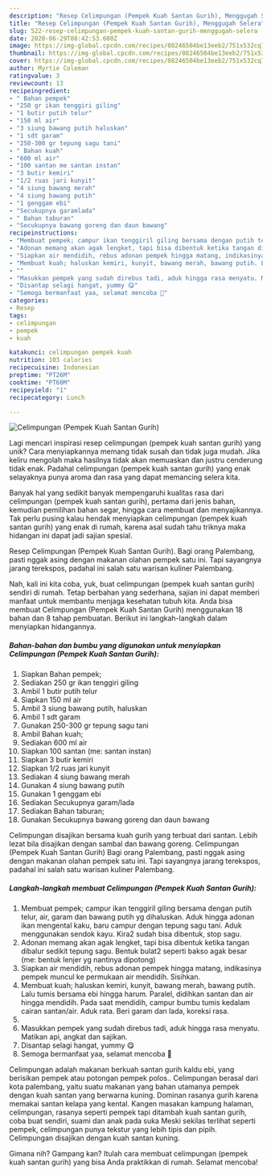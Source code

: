 ```yaml
---
description: "Resep Celimpungan (Pempek Kuah Santan Gurih), Menggugah Selera"
title: "Resep Celimpungan (Pempek Kuah Santan Gurih), Menggugah Selera"
slug: 522-resep-celimpungan-pempek-kuah-santan-gurih-menggugah-selera
date: 2020-06-29T08:42:53.600Z
image: https://img-global.cpcdn.com/recipes/08246504be13eeb2/751x532cq70/celimpungan-pempek-kuah-santan-gurih-foto-resep-utama.jpg
thumbnail: https://img-global.cpcdn.com/recipes/08246504be13eeb2/751x532cq70/celimpungan-pempek-kuah-santan-gurih-foto-resep-utama.jpg
cover: https://img-global.cpcdn.com/recipes/08246504be13eeb2/751x532cq70/celimpungan-pempek-kuah-santan-gurih-foto-resep-utama.jpg
author: Myrtie Coleman
ratingvalue: 3
reviewcount: 13
recipeingredient:
- " Bahan pempek"
- "250 gr ikan tenggiri giling"
- "1 butir putih telur"
- "150 ml air"
- "3 siung bawang putih haluskan"
- "1 sdt garam"
- "250-300 gr tepung sagu tani"
- " Bahan kuah"
- "600 ml air"
- "100 santan me santan instan"
- "3 butir kemiri"
- "1/2 ruas jari kunyit"
- "4 siung bawang merah"
- "4 siung bawang putih"
- "1 genggam ebi"
- "Secukupnya garamlada"
- " Bahan taburan"
- "Secukupnya bawang goreng dan daun bawang"
recipeinstructions:
- "Membuat pempek; campur ikan tenggiril giling bersama dengan putih telur, air, garam dan bawang putih yg dihaluskan. Aduk hingga adonan ikan mengental kaku, baru campur dengan tepung sagu tani. Aduk menggunakan sendok kayu. Kira2 sudah bisa dibentuk, stop sagu."
- "Adonan memang akan agak lengket, tapi bisa dibentuk ketika tangan dibalur sedikit tepung sagu. Bentuk bulat2 seperti bakso agak besar (me: bentuk lenjer yg nantinya dipotong)"
- "Siapkan air mendidih, rebus adonan pempek hingga matang, indikasinya pempek muncul ke permukaan air mendidih. Sisihkan."
- "Membuat kuah; haluskan kemiri, kunyit, bawang merah, bawang putih. Lalu tumis bersama ebi hingga harum. Paralel, didihkan santan dan air hingga mendidih. Pada saat mendidih, campur bumbu tumis kedalam cairan santan/air. Aduk rata. Beri garam dan lada, koreksi rasa."
- ""
- "Masukkan pempek yang sudah direbus tadi, aduk hingga rasa menyatu. Matikan api, angkat dan sajikan."
- "Disantap selagi hangat, yummy 😋"
- "Semoga bermanfaat yaa, selamat mencoba 🙂"
categories:
- Resep
tags:
- celimpungan
- pempek
- kuah

katakunci: celimpungan pempek kuah 
nutrition: 103 calories
recipecuisine: Indonesian
preptime: "PT26M"
cooktime: "PT60M"
recipeyield: "1"
recipecategory: Lunch

---
```



![Celimpungan (Pempek Kuah Santan Gurih)](https://img-global.cpcdn.com/recipes/08246504be13eeb2/751x532cq70/celimpungan-pempek-kuah-santan-gurih-foto-resep-utama.jpg)

Lagi mencari inspirasi resep celimpungan (pempek kuah santan gurih) yang unik? Cara menyiapkannya memang tidak susah dan tidak juga mudah. Jika keliru mengolah maka hasilnya tidak akan memuaskan dan justru cenderung tidak enak. Padahal celimpungan (pempek kuah santan gurih) yang enak selayaknya punya aroma dan rasa yang dapat memancing selera kita.

Banyak hal yang sedikit banyak mempengaruhi kualitas rasa dari celimpungan (pempek kuah santan gurih), pertama dari jenis bahan, kemudian pemilihan bahan segar, hingga cara membuat dan menyajikannya. Tak perlu pusing kalau hendak menyiapkan celimpungan (pempek kuah santan gurih) yang enak di rumah, karena asal sudah tahu triknya maka hidangan ini dapat jadi sajian spesial.

Resep Celimpungan (Pempek Kuah Santan Gurih). Bagi orang Palembang, pasti nggak asing dengan makanan olahan pempek satu ini. Tapi sayangnya jarang terekspos, padahal ini salah satu warisan kuliner Palembang.


Nah, kali ini kita coba, yuk, buat celimpungan (pempek kuah santan gurih) sendiri di rumah. Tetap berbahan yang sederhana, sajian ini dapat memberi manfaat untuk membantu menjaga kesehatan tubuh kita. Anda bisa membuat Celimpungan (Pempek Kuah Santan Gurih) menggunakan 18 bahan dan 8 tahap pembuatan. Berikut ini langkah-langkah dalam menyiapkan hidangannya.

<!--inarticleads1-->

##### Bahan-bahan dan bumbu yang digunakan untuk menyiapkan Celimpungan (Pempek Kuah Santan Gurih):

1. Siapkan  Bahan pempek;
1. Sediakan 250 gr ikan tenggiri giling
1. Ambil 1 butir putih telur
1. Siapkan 150 ml air
1. Ambil 3 siung bawang putih, haluskan
1. Ambil 1 sdt garam
1. Gunakan 250-300 gr tepung sagu tani
1. Ambil  Bahan kuah;
1. Sediakan 600 ml air
1. Siapkan 100 santan (me: santan instan)
1. Siapkan 3 butir kemiri
1. Siapkan 1/2 ruas jari kunyit
1. Sediakan 4 siung bawang merah
1. Gunakan 4 siung bawang putih
1. Gunakan 1 genggam ebi
1. Sediakan Secukupnya garam/lada
1. Sediakan  Bahan taburan;
1. Gunakan Secukupnya bawang goreng dan daun bawang


Celimpungan disajikan bersama kuah gurih yang terbuat dari santan. Lebih lezat bila disajikan dengan sambal dan bawang goreng. Celimpungan (Pempek Kuah Santan Gurih) Bagi orang Palembang, pasti nggak asing dengan makanan olahan pempek satu ini. Tapi sayangnya jarang terekspos, padahal ini salah satu warisan kuliner Palembang. 

<!--inarticleads2-->

##### Langkah-langkah membuat Celimpungan (Pempek Kuah Santan Gurih):

1. Membuat pempek; campur ikan tenggiril giling bersama dengan putih telur, air, garam dan bawang putih yg dihaluskan. Aduk hingga adonan ikan mengental kaku, baru campur dengan tepung sagu tani. Aduk menggunakan sendok kayu. Kira2 sudah bisa dibentuk, stop sagu.
1. Adonan memang akan agak lengket, tapi bisa dibentuk ketika tangan dibalur sedikit tepung sagu. Bentuk bulat2 seperti bakso agak besar (me: bentuk lenjer yg nantinya dipotong)
1. Siapkan air mendidih, rebus adonan pempek hingga matang, indikasinya pempek muncul ke permukaan air mendidih. Sisihkan.
1. Membuat kuah; haluskan kemiri, kunyit, bawang merah, bawang putih. Lalu tumis bersama ebi hingga harum. Paralel, didihkan santan dan air hingga mendidih. Pada saat mendidih, campur bumbu tumis kedalam cairan santan/air. Aduk rata. Beri garam dan lada, koreksi rasa.
1. 
1. Masukkan pempek yang sudah direbus tadi, aduk hingga rasa menyatu. Matikan api, angkat dan sajikan.
1. Disantap selagi hangat, yummy 😋
1. Semoga bermanfaat yaa, selamat mencoba 🙂


Celimpungan adalah makanan berkuah santan gurih kaldu ebi, yang berisikan pempek atau potongan pempek polos.. Celimpungan berasal dari kota palembang, yaitu suatu makanan yang bahan utamanya pempek dengan kuah santan yang berwarna kuning. Dominan rasanya gurih karena memakai santan kelapa yang kental. Kangen masakan kampung halaman, celimpungan, rasanya seperti pempek tapi ditambah kuah santan gurih, coba buat sendiri, suami dan anak pada suka Meski sekilas terlihat seperti pempek, celimpungan punya tekstur yang lebih tipis dan pipih. Celimpungan disajikan dengan kuah santan kuning. 

Gimana nih? Gampang kan? Itulah cara membuat celimpungan (pempek kuah santan gurih) yang bisa Anda praktikkan di rumah. Selamat mencoba!
